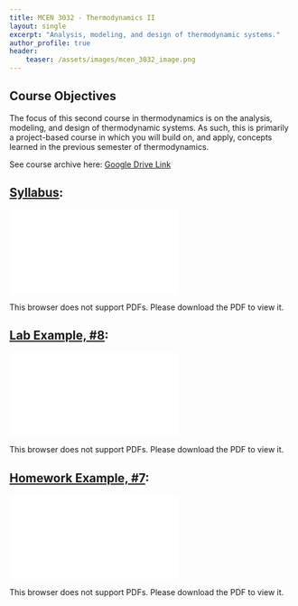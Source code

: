 ```yaml
---
title: MCEN 3032 - Thermodynamics II
layout: single
excerpt: "Analysis, modeling, and design of thermodynamic systems."
author_profile: true
header:
    teaser: /assets/images/mcen_3032_image.png
---
```


## Course Objectives 

The focus of this second course in thermodynamics is on the analysis, modeling, and design of thermodynamic systems. As such, this is primarily a project-based course in which you will build on, and apply, concepts learned in the previous semester of thermodynamics.

See course archive here: [Google Drive Link](https://drive.google.com/drive/folders/0Bx-cli2KeHSBc2xZaVBZUlVDemc?resourcekey=0-4x7nTJhviV-KV7Y8xkE0KA&usp=drive_link)

## [Syllabus](/assets/pdfs/mcen_3032_syllabus.pdf):
<object data="/assets/pdfs/mcen_3032_syllabus.pdf" type="application/pdf" width="700px" height="700px">
    <embed src="/assets/pdfs/mcen_3032_syllabus.pdf">
        <p>This browser does not support PDFs. Please download the PDF to view it.</p>
    </embed>
</object>

## [Lab Example, #8](/assets/pdfs/mcen_3032_exam1.pdf):
<object data="/assets/pdfs/mcen_3032_exam1.pdf" type="application/pdf" width="700px" height="700px">
    <embed src="/assets/pdfs/mcen_3032_exam1.pdf">
        <p>This browser does not support PDFs. Please download the PDF to view it.</p>
    </embed>
</object>

## [Homework Example, #7](/assets/pdfs/mcen_3032_thermoHW7.pdf):
<object data="/assets/pdfs/mcen_3032_thermoHW7.pdf" type="application/pdf" width="700px" height="700px">
    <embed src="/assets/pdfs/mcen_3032_thermoHW7.pdf">
        <p>This browser does not support PDFs. Please download the PDF to view it.</p>
    </embed>
</object>
